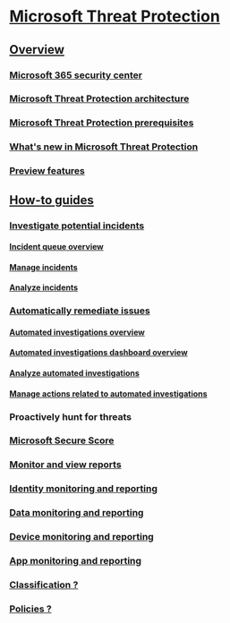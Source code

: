 # [Microsoft Threat Protection](index.md)

## [Overview]()
### [Microsoft 365 security center](overview-security-center.md)
### [Microsoft Threat Protection architecture](mpt-architecture.md)
### [Microsoft Threat Protection prerequisites](mtp-prerequisites.md)
### [What's new in Microsoft Threat Protection](mtp-whats-new.md)
### [Preview features](mtp-preview.md)

## [How-to guides]()
### [Investigate potential incidents](investigate-incidents.md)
#### [Incident queue overview](incident-queue-overview.md)
#### [Manage incidents](manage-incident.md)
#### [Analyze incidents](analyze-incidents.md)

### [Automatically remediate issues](mtp-autoir.md)
#### [Automated investigations overview](autoir-overview.md)
#### [Automated investigations dashboard overview](autoir-dashboard-overview.md)
#### [Analyze automated investigations](analyze-autoir.md)
#### [Manage actions related to automated investigations](autoir-actions.md)

### Proactively hunt for threats

### [Microsoft Secure Score](microsoft-secure-score.md)

### [Monitor and view reports](monitoring-and-reporting.md)
### [Identity monitoring and reporting](monitor-and-report-identities.md)
### [Data monitoring and reporting](monitor-data.md)
### [Device monitoring and reporting](monitor-devices.md)
### [App monitoring and reporting](monitor-apps.md)

### [Classification ?](https://docs.microsoft.com/office365/securitycompliance/labels?redirectSourcePath=%252farticle%252faf398293-c69d-465e-a249-d74561552d30)

### [Policies ?](https://support.office.com/article/create-and-apply-information-management-policies-eb501fe9-2ef6-4150-945a-65a6451ee9e9?ui=en-US&rs=en-US&ad=US)

























